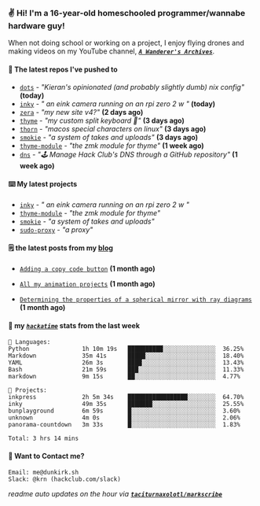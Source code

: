 ### ✌️ Hi! I'm a 16-year-old homeschooled programmer/wannabe hardware guy!

When not doing school or working on a project, I enjoy flying drones and making videos on my YouTube channel, [**_`A Wanderer's Archives`_**](https://youtube.com/@wanderer.archives).

#### 👷 The latest repos I've pushed to

- [`dots`](https://github.com/taciturnaxolotl/dots) - _"Kieran's opinionated (and probably slightly dumb) nix config"_ **(today)**
- [`inky`](https://github.com/taciturnaxolotl/inky) - _" an eink camera running on an rpi zero 2 w "_ **(today)**
- [`zera`](https://github.com/taciturnaxolotl/zera) - _"my new site v4?"_ **(2 days ago)**
- [`thyme`](https://github.com/taciturnaxolotl/thyme) - _"my custom split keyboard 🫶"_ **(3 days ago)**
- [`thorn`](https://github.com/taciturnaxolotl/thorn) - _"macos special characters on linux"_ **(3 days ago)**
- [`smokie`](https://github.com/taciturnaxolotl/smokie) - _"a system of takes and uploads"_ **(3 days ago)**
- [`thyme-module`](https://github.com/taciturnaxolotl/thyme-module) - _"the zmk module for thyme"_ **(1 week ago)**
- [`dns`](https://github.com/hackclub/dns) - _"🕹 Manage Hack Club's DNS through a GitHub repository"_ **(1 week ago)**

#### ⌨️ My latest projects

- [`inky`](https://github.com/taciturnaxolotl/inky) - _" an eink camera running on an rpi zero 2 w "_
- [`thyme-module`](https://github.com/taciturnaxolotl/thyme-module) - _"the zmk module for thyme"_
- [`smokie`](https://github.com/taciturnaxolotl/smokie) - _"a system of takes and uploads"_
- [`sudo-proxy`](https://github.com/taciturnaxolotl/sudo-proxy) - _"a proxy"_

#### 🗒️ the latest posts from my [blog](https://dunkirk.sh)

- [`Adding a copy code button`](https://dunkirk.sh/blog/adding-a-copy-button/) **(1 month ago)**

- [`All my animation projects`](https://dunkirk.sh/blog/my-animations/) **(1 month ago)**

- [`Determining the properties of a spherical mirror with ray diagrams`](https://dunkirk.sh/blog/spherical-ray-diagrams/) **(1 month ago)**



#### 📡 my [_`hackatime`_](https://waka.hackclub.com) stats from the last week

```text
💾 Languages:
Python               1h 10m 19s   ██████████░░░░░░░░░░░░░░░  36.25%
Markdown             35m 41s      █████░░░░░░░░░░░░░░░░░░░░  18.40%
YAML                 26m 3s       ████░░░░░░░░░░░░░░░░░░░░░  13.43%
Bash                 21m 59s      ███░░░░░░░░░░░░░░░░░░░░░░  11.33%
markdown             9m 15s       ██░░░░░░░░░░░░░░░░░░░░░░░  4.77%

💼 Projects:
inkpress             2h 5m 34s    █████████████████░░░░░░░░  64.70%
inky                 49m 35s      ███████░░░░░░░░░░░░░░░░░░  25.55%
bunplayground        6m 59s       █░░░░░░░░░░░░░░░░░░░░░░░░  3.60%
unknown              4m 0s        █░░░░░░░░░░░░░░░░░░░░░░░░  2.06%
panorama-countdown   3m 33s       █░░░░░░░░░░░░░░░░░░░░░░░░  1.83%

Total: 3 hrs 14 mins
```

#### 📮 Want to Contact me?

```text
Email: me@dunkirk.sh
Slack: @krn (hackclub.com/slack)
```

_readme auto updates on the hour via [**`taciturnaxolotl/markscribe`**](https://github.com/taciturnaxolotl/markscribe)_

